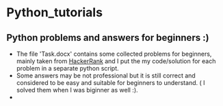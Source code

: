# Python_tutorials

## Python  problems and answers for beginners :) 

* The file 'Task.docx' contains some collected  problems for beginners, mainly taken from [HackerRank](https://www.hackerrank.com/) and I put the my code/solution for each problem  in a separate python script.
* Some answers may be not professional but it is still correct and considered to be easy and suitable for beginners to understand. ( I solved them when I was biginner as well :). 
* 

